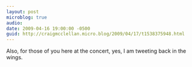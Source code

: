 ```yaml
---
layout: post
microblog: true
audio: 
date: 2009-04-16 19:00:00 -0500
guid: http://craigmcclellan.micro.blog/2009/04/17/t1538375948.html
---
```

Also, for those of you here at the concert, yes, I am tweeting back in the wings.
